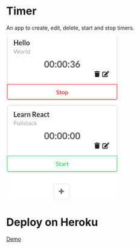 # Timer

An app to create, edit, delete, start and stop timers.

![demo](./demo.png)

# Deploy on Heroku
[Demo](https://gentle-ridge-39183.herokuapp.com/)
